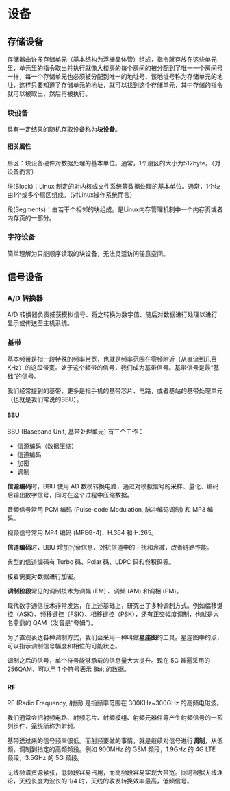 # 设备

## 存储设备

存储器由许多存储单元（基本结构为浮栅晶体管）组成，指令就存放在这些单元里，单元里的指令取出并执行就像大楼房的每个房间的被分配到了唯一一个房间号一样，每一个存储单元也必须被分配到唯一的地址号，该地址号称为存储单元的地址，这样只要知道了存储单元的地址，就可以找到这个存储单元，其中存储的指令就可以被取出，然后再被执行。

### 块设备

具有一定结果的随机存取设备称为**块设备**。

#### 相关属性

扇区：块设备硬件对数据处理的基本单位。通常，1个扇区的大小为512byte。（对设备而言）

块(Block)：Linux 制定的对内核或文件系统等数据处理的基本单位。通常，1个块由1个或多个扇区组成。（对Linux操作系统而言）

段(Segments)：由若干个相邻的块组成。是Linux内存管理机制中一个内存页或者内存页的一部分。

### 字符设备

简单理解为只能顺序读取的块设备，无法灵活访问任意空间。

## 信号设备

### A/D 转换器

A/D 转换器负责捕获模拟信号、将之转换为数字值、随后对数据进行处理以进行显示或传送至主机系统。

### 基带

基本频带是指一段特殊的频率带宽，也就是频率范围在零频附近（从直流到几百KHz）的这段带宽。处于这个频带的信号，我们成为基带信号。基带信号是最“基础”的信号。

我们经常提到的基带，更多是指手机的基带芯片、电路，或者基站的基带处理单元（也就是我们常说的BBU）。

#### BBU

BBU (Baseband Unit, 基带处理单元) 有三个工作：

- 信源编码（数据压缩）
- 信道编码
- 加密
- 调制

**信源编码**时，BBU 使用 AD 数模转换电路，通过对模拟信号的采样、量化、编码后输出数字信号，同时在这个过程中压缩数据。

音频信号常用 PCM 编码 (Pulse-code Modulation, 脉冲编码调制) 和 MP3 编码。

视频信号常用 MP4 编码 (MPEG-4)、H.364 和 H.265。

**信道编码**时，BBU 增加冗余信息，对抗信道中的干扰和衰减，改善链路性能。

典型的信道编码有 Turbo 码、Polar 码、LDPC 码和卷积码等。

接着需要对数据进行加密。

**调制阶段**常见的调制技术为调幅 (FM) 、调频 (AM) 和调相 (PM)。

现代数字通信技术非常发达，在上述基础上，研究出了多种调制方式。例如幅移键控（ASK）、频移键控（FSK）、相移键控（PSK），还有正交幅度调制，也就是大名鼎鼎的 QAM（发音是“夸姆”）。

为了直观表达各种调制方式，我们会采用一种叫做**星座图**的工具。星座图中的点，可以指示调制信号幅度和相位的可能状态。

调制之后的信号，单个符号能够承载的信息量大大提升。现在 5G 普遍采用的 256QAM，可以用 1 个符号表示 8bit 的数据。

### RF

RF (Radio Frequency, 射频) 是指频率范围在 300KHz~300GHz 的高频电磁波。

我们通常会把射频电路、射频芯片、射频模组、射频元器件等产生射频信号的一系列组件，笼统简称为射频。

基带送过来的信号频率很低。而射频要做的事情，就是继续对信号进行**调制**，从低频，调制到指定的高频频段。例如 900MHz 的 GSM 频段，1.9GHz 的 4G LTE 频段，3.5GHz 的 5G 频段。

无线频谱资源紧张，低频段容易占用，而高频段容易实现大带宽。同时根据天线理论，天线长度为波长的 1/4 时，天线的收发转换效率最高，低频信号。